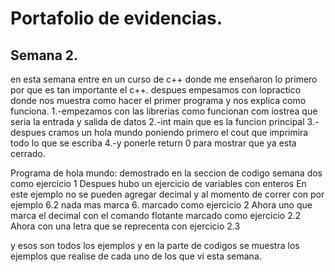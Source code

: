 # Portafolio de evidencias.

## Semana 2.

en esta semana entre en un curso de c++ donde me enseñaron lo primero por que es tan importante el c++. despues empesamos con lopractico donde nos muestra como hacer el primer programa y nos explica como funciona.
1.-empezamos con las librerias como funcionan  com iostrea que seria la entrada y salida de datos
2.-int main que es la funcion principal
3.-despues cramos un hola mundo poniendo primero el cout que imprimira todo lo que se escriba
4.-y ponerle return 0 para mostrar que ya esta cerrado.


 Programa de hola mundo: demostrado en la seccion de codigo semana dos como ejercicio 1
  Despues hubo un ejercicio de variables con enteros En este ejemplo no se pueden agregar decimal y al momento de correr con por ejemplo 6.2 nada mas marca 6. marcado como ejercicio 2
  Ahora uno que marca el decimal con el comando flotante marcado como ejercicio 2.2
  Ahora con una letra que se reprecenta con ejercicio 2.3
  
  y esos son todos los ejemplos y en la parte de codigos se muestra los ejemplos que realise de cada uno de los que vi esta semana.

